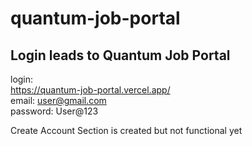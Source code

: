 # quantum-job-portal

## Login leads to Quantum Job Portal
login: <br>
https://quantum-job-portal.vercel.app/ <br>
email: user@gmail.com <br>
password: User@123 <br>


Create Account Section is created but not functional yet
